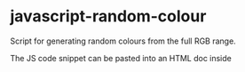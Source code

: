 # javascript-random-colour
Script for generating random colours from the full RGB range.

The JS code snippet can be pasted into an HTML doc inside <script> tags. The code here generates the opening tag for a <div> element whose background colour changes randomly with each page load or refresh. A closing </div> tag should be added to your HTML doc in the appropriate location.
